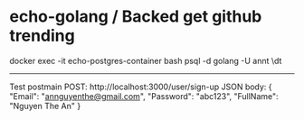 # echo-golang / Backed get github trending

docker exec -it echo-postgres-container bash
psql -d golang -U annt
\dt

-------------
Test postmain
POST: http://localhost:3000/user/sign-up
JSON body:
{
    "Email": "annguyenthe@gmail.com",
    "Password": "abc123",
    "FullName": "Nguyen The An"
}